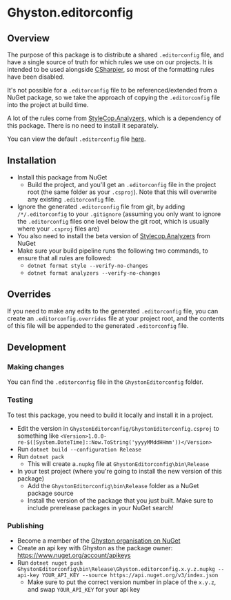 # Ghyston.editorconfig

## Overview

The purpose of this package is to distribute a shared `.editorconfig` file, and have a single source of truth for which
rules we use on our projects. It is intended to be used alongside [CSharpier](https://csharpier.com/), so most of the
formatting rules have been disabled.

It's not possible for a `.editorconfig` file to be referenced/extended from a NuGet package, so we take the approach of
copying the `.editorconfig` file into the project at build time.

A lot of the rules come from [StyleCop.Analyzers](https://www.nuget.org/packages/StyleCop.Analyzers/), which is a
dependency of this package. There is no need to install it separately.

You can view the default `.editorconfig` file [here](https://github.com/GhystonSoftware/Ghyston.editorconfig/blob/main/GhystonEditorconfig/.editorconfig).

## Installation

- Install this package from NuGet
  - Build the project, and you'll get an `.editorconfig` file in the project root (the same folder as your `.csproj`).
    Note that this will overwrite any existing `.editorconfig` file.
- Ignore the generated `.editorconfig` file from git, by adding `/*/.editorconfig` to your `.gitignore`
  (assuming you only want to ignore the `.editorconfig` files one level below the git root, which is usually where your
  `.csproj` files are)
- You also need to install the beta version of [Stylecop.Analyzers](https://github.com/DotNetAnalyzers/StyleCopAnalyzers) from NuGet
- Make sure your build pipeline runs the following two commands, to ensure that all rules are followed:
  - `dotnet format style --verify-no-changes`
  - `dotnet format analyzers --verify-no-changes`

## Overrides

If you need to make any edits to the generated `.editorconfig` file, you can create an `.editorconfig.overrides` file at
your project root, and the contents of this file will be appended to the generated `.editorconfig` file.

## Development

### Making changes
You can find the `.editorconfig` file in the `GhystonEditorconfig` folder.

### Testing
To test this package, you need to build it locally and install it in a project.
- Edit the version in `GhystonEditorconfig/GhystonEditorconfig.csproj` to something like
  `<Version>1.0.0-re-$([System.DateTime]::Now.ToString('yyyyMMddHHmm'))</Version>`
- Run `dotnet build --configuration Release`
- Run `dotnet pack`
  - This will create a`.nupkg` file at `GhystonEditorconfig\bin\Release`
- In your test project (where you're going to install the new version of this package)
  - Add the `GhystonEditorconfig\bin\Release` folder as a NuGet package source
  - Install the version of the package that you just built. Make sure to include prerelease packages in your NuGet search!

### Publishing
- Become a member of the [Ghyston organisation on NuGet](https://www.nuget.org/organization/Ghyston)
- Create an api key with Ghyston as the package owner: https://www.nuget.org/account/apikeys
- Run `dotnet nuget push GhystonEditorconfig\bin\Release\Ghyston.editorconfig.x.y.z.nupkg --api-key YOUR_API_KEY --source https://api.nuget.org/v3/index.json`
  - Make sure to put the correct version number in place of the `x.y.z`, and swap `YOUR_API_KEY` for your api key 
